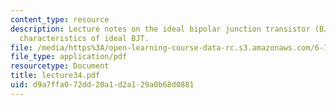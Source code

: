 ```yaml
---
content_type: resource
description: Lecture notes on the ideal bipolar junction transistor (BJT) and current-voltage
  characteristics of ideal BJT.
file: /media/https%3A/open-learning-course-data-rc.s3.amazonaws.com/6-720j-integrated-microelectronic-devices-spring-2007/d9a7ffa072dd20a1d2a129a0b68d0881_lecture34.pdf
file_type: application/pdf
resourcetype: Document
title: lecture34.pdf
uid: d9a7ffa0-72dd-20a1-d2a1-29a0b68d0881
---
```

